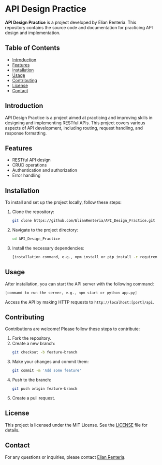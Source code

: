 
# API Design Practice

**API Design Practice** is a project developed by Elian Renteria. This repository contains the source code and documentation for practicing API design and implementation.

## Table of Contents

- [Introduction](#introduction)
- [Features](#features)
- [Installation](#installation)
- [Usage](#usage)
- [Contributing](#contributing)
- [License](#license)
- [Contact](#contact)

## Introduction

API Design Practice is a project aimed at practicing and improving skills in designing and implementing RESTful APIs. This project covers various aspects of API development, including routing, request handling, and response formatting.

## Features

- RESTful API design
- CRUD operations
- Authentication and authorization
- Error handling

## Installation

To install and set up the project locally, follow these steps:

1. Clone the repository:
   ```bash
   git clone https://github.com/ElianRenteria/API_Design_Practice.git
   ```
2. Navigate to the project directory:
   ```bash
   cd API_Design_Practice
   ```
3. Install the necessary dependencies:
   ```bash
   [installation command, e.g., npm install or pip install -r requirements.txt]
   ```

## Usage

After installation, you can start the API server with the following command:

```bash
[command to run the server, e.g., npm start or python app.py]
```

Access the API by making HTTP requests to `http://localhost:[port]/api`.

## Contributing

Contributions are welcome! Please follow these steps to contribute:

1. Fork the repository.
2. Create a new branch:
   ```bash
   git checkout -b feature-branch
   ```
3. Make your changes and commit them:
   ```bash
   git commit -m 'Add some feature'
   ```
4. Push to the branch:
   ```bash
   git push origin feature-branch
   ```
5. Create a pull request.

## License

This project is licensed under the MIT License. See the [LICENSE](LICENSE) file for details.

## Contact

For any questions or inquiries, please contact [Elian Renteria](mailto:elianrenteriadevelopment@gmail.com).
